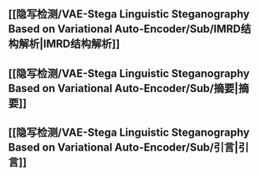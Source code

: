 ## [[隐写检测/VAE-Stega Linguistic Steganography Based on Variational Auto-Encoder/Sub/IMRD结构解析|IMRD结构解析]]
## [[隐写检测/VAE-Stega Linguistic Steganography Based on Variational Auto-Encoder/Sub/摘要|摘要]]
## [[隐写检测/VAE-Stega Linguistic Steganography Based on Variational Auto-Encoder/Sub/引言|引言]]